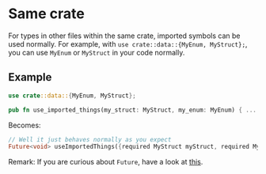 # Same crate

For types in other files within the same crate, imported symbols can be used normally.
For example, with `use crate::data::{MyEnum, MyStruct};`, you can use `MyEnum` or `MyStruct` in your code normally.

## Example

```rust
use crate::data::{MyEnum, MyStruct};

pub fn use_imported_things(my_struct: MyStruct, my_enum: MyEnum) { ... }
```

Becomes:

```Dart
// Well it just behaves normally as you expect
Future<void> useImportedThings({required MyStruct myStruct, required MyEnum myEnum});
```

Remark: If you are curious about `Future`, have a look at [this](../../../concurrency/async-dart).

